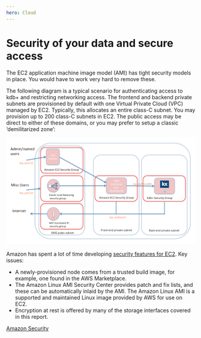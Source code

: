 ```yaml
---
hero: Cloud
---
```


# Security of your data and secure access

The EC2 application machine image model (AMI) has tight security models in place. 
You would have to work very hard to remove these.

The following diagram is a typical scenario for authenticating access to
kdb+ and restricting networking access. The frontend and backend private
subnets are provisioned by default with one Virtual Private Cloud (VPC)
managed by EC2. Typically, this allocates an entire class-C subnet. You
may provision up to 200 class-C subnets in EC2. The public access may be
direct to either of these domains, or you may prefer to setup a classic
‘demilitarized zone’:

![Typical scenario for authenticating access](img/media/image6.png)

Amazon has spent a lot of time developing [security features for EC2](https://aws.amazon.com/security/).
Key issues:

-   A newly-provisioned node comes from a trusted build image, for example, one found in the AWS Marketplace.
-   The Amazon Linux AMI Security Center provides patch and fix lists, and these can be automatically inlaid by the AMI. The Amazon Linux AMI is a supported and maintained Linux image provided by AWS for use on EC2.
-   Encryption at rest is offered by many of the storage interfaces covered in this report.

<i class="far fa-hand-point-right"></i> [Amazon Security](https://aws.amazon.com/blogs/security/)


